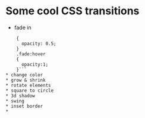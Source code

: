 # Some cool CSS transitions
  * fade in 
  ```.fade 
      { 
        opacity: 0.5;
      }
      .fade:hover
      {
        opacity:1;
      }```
  * change color
  * grow & shrink
  * rotate elements
  * square to circle 
  * 3d shadow 
  * swing 
  * inset border
  * 
